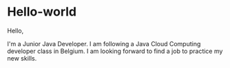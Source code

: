 # Hello-world

Hello,

I'm a Junior Java Developer. I am following a Java Cloud Computing developer class in Belgium.
I am looking forward to find a job to practice my new skills.
